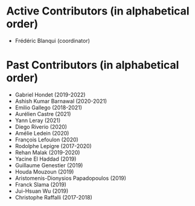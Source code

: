 Active Contributors (in alphabetical order)
===========================================

- Frédéric Blanqui (coordinator)


Past Contributors (in alphabetical order)
=========================================

- Gabriel Hondet (2019-2022)
- Ashish Kumar Barnawal (2020-2021)
- Emilio Gallego (2018-2021)
- Aurélien Castre (2021)
- Yann Leray (2021)
- Diego Riverio (2020)
- Amélie Ledein (2020)
- François Lefoulon (2020)
- Rodolphe Lepigre (2017-2020)
- Rehan Malak (2019-2020)
- Yacine El Haddad (2019)
- Guillaume Genestier (2019)
- Houda Mouzoun (2019)
- Aristomenis-Dionysios Papadopoulos (2019)
- Franck Slama (2019)
- Jui-Hsuan Wu (2019)
- Christophe Raffalli (2017-2018)
